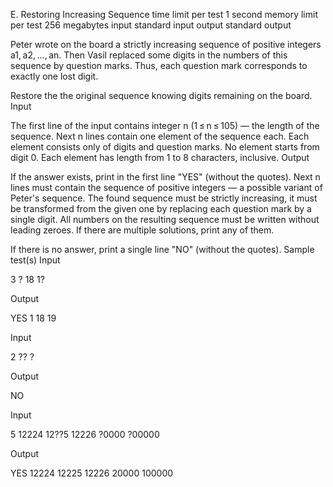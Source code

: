 
E. Restoring Increasing Sequence
time limit per test
1 second
memory limit per test
256 megabytes
input
standard input
output
standard output

Peter wrote on the board a strictly increasing sequence of positive integers a1, a2, ..., an. Then Vasil replaced some digits in the numbers of this sequence by question marks. Thus, each question mark corresponds to exactly one lost digit.

Restore the the original sequence knowing digits remaining on the board.
Input

The first line of the input contains integer n (1 ≤ n ≤ 105) — the length of the sequence. Next n lines contain one element of the sequence each. Each element consists only of digits and question marks. No element starts from digit 0. Each element has length from 1 to 8 characters, inclusive.
Output

If the answer exists, print in the first line "YES" (without the quotes). Next n lines must contain the sequence of positive integers — a possible variant of Peter's sequence. The found sequence must be strictly increasing, it must be transformed from the given one by replacing each question mark by a single digit. All numbers on the resulting sequence must be written without leading zeroes. If there are multiple solutions, print any of them.

If there is no answer, print a single line "NO" (without the quotes).
Sample test(s)
Input

3
?
18
1?

Output

YES
1
18
19

Input

2
??
?

Output

NO

Input

5
12224
12??5
12226
?0000
?00000

Output

YES
12224
12225
12226
20000
100000


